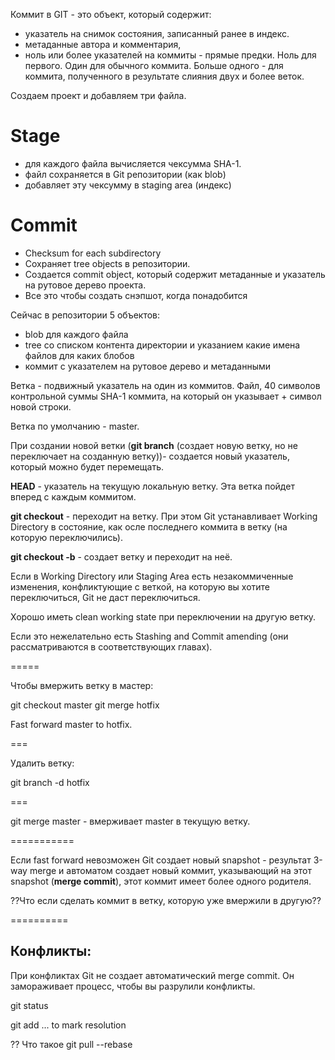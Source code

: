 Коммит в GIT - это объект, который содержит:

* указатель на снимок состояния, записанный ранее в индекс.
* метаданные автора и комментария,
* ноль или более указателей на коммиты - прямые предки. Ноль для первого. Один для обычного коммита. Больше одного - для коммита, полученного в результате слияния двух и более веток.


Создаем проект и добавляем три файла.

# Stage

* для каждого файла вычисляется чексумма SHA-1.
* файл сохраняется в Git репозитории (как blob)
* добавляет эту чексумму в staging area (индекс)

# Commit

* Checksum for each subdirectory
* Сохраняет tree objects в репозитории.
* Создается commit object, который содержит метаданные и указатель на рутовое дерево проекта.
* Все это чтобы создать снэпшот, когда понадобится

Сейчас в репозитории 5 объектов:

* blob для каждого файла
* tree со списком контента директории и указанием какие имена файлов для каких блобов
* коммит с указателем на рутовое дерево и метаданными

Ветка - подвижный указатель на один из коммитов. Файл, 40 символов контрольной суммы SHA-1 коммита, на который он указывает + символ новой строки.

Ветка по умолчанию - master.

При создании новой ветки (**git branch** (создает новую ветку, но не переключает на созданную ветку))- создается новый указатель, который можно будет перемещать.

**HEAD** - указатель на текущую локальную ветку. Эта ветка пойдет вперед с каждым коммитом.

**git checkout** - переходит на ветку. При этом Git устанавливает Working Directory в состояние, как осле последнего коммита в ветку (на которую переключились).

**git checkout -b** - создает ветку и переходит на неё.

Если в Working Directory или Staging Area есть незакоммиченные изменения, конфликтующие с веткой, на которую вы хотите переключиться, Git не даст переключиться.

Хорошо иметь clean working state при переключении на другую ветку.

Если это нежелательно есть Stashing and Commit amending (они рассматриваются в соответствующих главах).



=====

Чтобы вмержить ветку в мастер:

git checkout master
git merge hotfix

Fast forward master to hotfix.

===

Удалить ветку:

git branch -d hotfix

===

git merge master - вмерживает master в текущую ветку.

===========

Если fast forward невозможен Git создает новый snapshot - результат 3-way merge и автоматом создает новый коммит, указывающий на этот snapshot (**merge commit**), этот коммит имеет более одного родителя.

??Что если сделать коммит в ветку, которую уже вмержили в другую??


==========

## Конфликты:

При конфликтах Git не создает автоматический merge commit. Он замораживает процесс, чтобы вы разрулили конфликты.

git status

git add <file>... to mark resolution

?? Что такое git pull --rebase



















